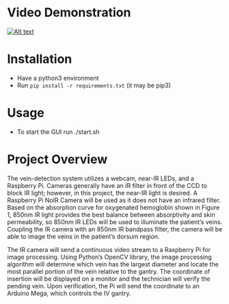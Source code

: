 # Video Demonstration
[![Alt text](https://img.youtube.com/vi/B25PFDFf9kg/0.jpg)](https://www.youtube.com/watch?v=B25PFDFf9kg)

# Installation

- Have a python3 environment
- Run ```pip install -r requirements.txt``` (it may be pip3)

# Usage

- To start the GUI run ./start.sh

# Project Overview 

The vein-detection system utilizes a webcam, near-IR LEDs, and a Raspberry Pi. Cameras generally have an IR filter in
front of the CCD to block IR light; however, in this project, the near-IR light is desired. A Raspberry Pi NoIR Camera
will be used as it does not have an infrared filter. Based on the absorption curve for oxygenated hemoglobin shown in
Figure 1, 850nm IR light provides the best balance between absorptivity and skin permeability, so 850nm IR LEDs will be
used to illuminate the patient’s veins. Coupling the IR camera with an 850nm IR bandpass filter, the camera will be able
to image the veins in the patient’s dorsum region.

The IR camera will send a continuous video stream to a Raspberry Pi for image processing. Using Python’s OpenCV library,
the image processing algorithm will determine which vein has the largest diameter and locate the most parallel portion
of the vein relative to the gantry. The coordinate of insertion will be displayed on a monitor and the technician will
verify the pending vein. Upon verification, the Pi will send the coordinate to an Arduino Mega, which controls the IV
gantry.
